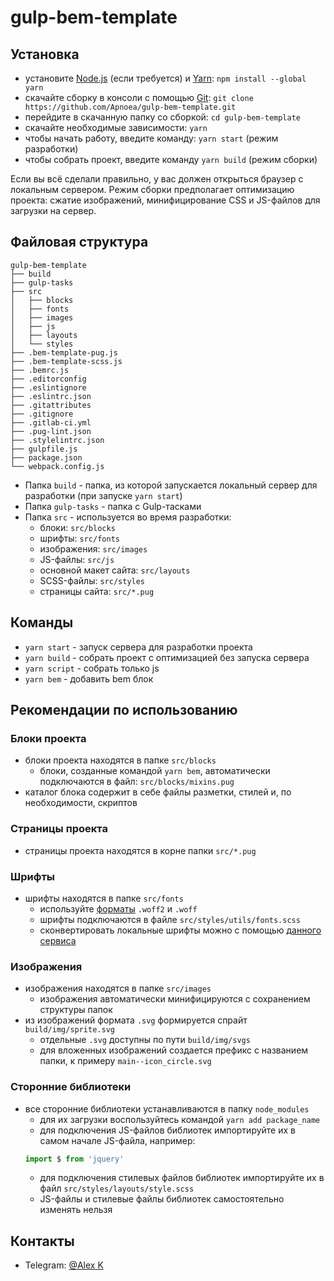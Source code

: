 # gulp-bem-template

## Установка
* установите [Node.js](https://nodejs.org/en/) (если требуется) и [Yarn](https://yarnpkg.com/en/docs/install): ```npm install --global yarn```
* скачайте сборку в консоли с помощью [Git](https://git-scm.com/downloads): ```git clone https://github.com/Apnoea/gulp-bem-template.git```
* перейдите в скачанную папку со сборкой: ```cd gulp-bem-template```
* скачайте необходимые зависимости: ```yarn```
* чтобы начать работу, введите команду: ```yarn start``` (режим разработки)
* чтобы собрать проект, введите команду ```yarn build``` (режим сборки)

Если вы всё сделали правильно, у вас должен открыться браузер с локальным сервером.
Режим сборки предполагает оптимизацию проекта: сжатие изображений, минифицирование CSS и JS-файлов для загрузки на сервер.

## Файловая структура

```
gulp-bem-template
├── build
├── gulp-tasks
├── src
│   ├── blocks
│   ├── fonts
│   ├── images
│   ├── js
│   ├── layouts
│   └── styles
├── .bem-template-pug.js
├── .bem-template-scss.js
├── .bemrc.js
├── .editorconfig
├── .eslintignore
├── .eslintrc.json
├── .gitattributes
├── .gitignore
├── .gitlab-ci.yml
├── .pug-lint.json
├── .stylelintrc.json
├── gulpfile.js
├── package.json
└── webpack.config.js
```

* Папка ```build``` - папка, из которой запускается локальный сервер для разработки (при запуске ```yarn start```)
* Папка ```gulp-tasks``` - папка с Gulp-тасками
* Папка ```src``` - используется во время разработки:
    * блоки: ```src/blocks```
    * шрифты: ```src/fonts```
    * изображения: ```src/images```
    * JS-файлы: ```src/js```
    * основной макет сайта: ```src/layouts```
    * SCSS-файлы: ```src/styles```
    * страницы сайта: ```src/*.pug```

## Команды
* ```yarn start``` - запуск сервера для разработки проекта
* ```yarn build``` - собрать проект с оптимизацией без запуска сервера
* ```yarn script``` - собрать только js
* ```yarn bem``` - добавить bem блок

## Рекомендации по использованию
### Блоки проекта
* блоки проекта находятся в папке ```src/blocks```
  * блоки, созданные командой ```yarn bem```, автоматически подключаются в файл: ```src/blocks/mixins.pug```
* каталог блока содержит в себе файлы разметки, стилей и, по необходимости, скриптов

### Страницы проекта
* страницы проекта находятся в корне папки ```src/*.pug```

### Шрифты
* шрифты находятся в папке ```src/fonts```
    * используйте [форматы](https://caniuse.com/#search=woff) ```.woff2``` и ```.woff```
    * шрифты подключаются в файле ```src/styles/utils/fonts.scss```
    * сконвертировать локальные шрифты можно с помощью [данного сервиса](https://transfonter.org/)

### Изображения
* изображения находятся в папке ```src/images```
    * изображения автоматически минифицируются с сохранением структуры папок
* из изображений формата ```.svg``` формируется спрайт ```build/img/sprite.svg```
    * отдельные ```.svg``` доступны по пути ```build/img/svgs```
    * для вложенных изображений создается префикс с названием папки, к примеру ```main--icon_circle.svg```

### Сторонние библиотеки
* все сторонние библиотеки устанавливаются в папку ```node_modules```
    * для их загрузки воспользуйтеcь командой ```yarn add package_name```
    * для подключения JS-файлов библиотек импортируйте их в самом начале JS-файла, например:
    ```javascript
    import $ from 'jquery'
    ```
    * для подключения стилевых файлов библиотек импортируйте их в файл ```src/styles/layouts/style.scss```
    * JS-файлы и стилевые файлы библиотек самостоятельно изменять нельзя

## Контакты
* Telegram: [@Alex K](https://t.me/Apnoea)
